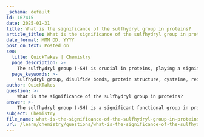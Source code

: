 ```yaml
---
_schema: default
id: 167415
date: 2025-01-31
title: What is the significance of the sulfhydryl group in proteins?
article_title: What is the significance of the sulfhydryl group in proteins?
date_format: MMM DD, YYYY
post_on_text: Posted on
seo:
  title: QuickTakes | Chemistry
  page_description: >-
    The sulfhydryl group (-SH) is crucial in proteins, playing a significant role in forming disulfide bonds, maintaining protein structure and stability, participating in redox reactions, and influencing cellular signaling.
  page_keywords: >-
    sulfhydryl group, disulfide bonds, protein structure, cysteine, redox reactions, biological significance, protein functionality, cellular signaling, stability, protein interactions
author: QuickTakes
question: >-
    What is the significance of the sulfhydryl group in proteins?
answer: >-
    The sulfhydryl group (-SH) is a significant functional group in proteins, primarily due to its role in maintaining protein structure and function. Here are the key aspects of its biological importance:\n\n1. **Formation of Disulfide Bonds**: The sulfhydryl group is present in certain amino acids, particularly cysteine. When two cysteine residues are in close proximity, their sulfhydryl groups can undergo oxidation to form a covalent bond known as a disulfide bond (–S–S–). This bond is crucial for stabilizing the three-dimensional structure of proteins, contributing to their overall stability and functionality.\n\n2. **Protein Structure**: Disulfide bonds help maintain the tertiary and quaternary structures of proteins. By linking different parts of a protein or different protein subunits, these bonds can influence the protein's shape and, consequently, its activity. This is especially important for secreted proteins and those that function outside the cell, where environmental conditions can vary.\n\n3. **Redox Reactions**: The sulfhydryl group can participate in redox reactions, acting as a reducing agent. This property is important in various biochemical processes, including cellular signaling and the regulation of enzyme activity.\n\n4. **Polarity and Solubility**: Although sulfhydryl groups are less polar than hydroxyl groups due to sulfur's lower electronegativity compared to oxygen, they still contribute to the overall polarity of molecules. This can affect the solubility of proteins and other biomolecules in aqueous environments, influencing their interactions within biological systems.\n\n5. **Biological Signaling**: Sulfhydryl groups are involved in cellular signaling pathways. The redox state of sulfhydryl groups can affect the activity of signaling proteins, thereby influencing various cellular processes.\n\nIn summary, the sulfhydryl group is essential for the structural integrity of proteins, plays a role in biochemical reactions, and is involved in cellular signaling, making it a critical functional group in biological molecules. Its ability to form disulfide bonds is particularly important for the stability and functionality of many proteins.
subject: Chemistry
file_name: what-is-the-significance-of-the-sulfhydryl-group-in-proteins.md
url: /learn/chemistry/questions/what-is-the-significance-of-the-sulfhydryl-group-in-proteins
---
```


&nbsp;